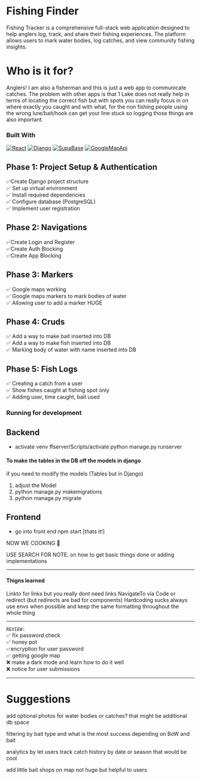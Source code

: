# Fishing Finder

Fishing Tracker is a comprehensive full-stack web application designed to help anglers log, track, and share their fishing experiences. The platform allows users to mark water bodies, log catches, and view community fishing insights.

# Who is it for?

Anglers! I am also a fisherman and this is just a web app to communicate catches. The problem with other apps is that 1 Lake does not really help in terms of locating the correct fish but with spots you can really focus in on where exactly you caught and with what, for the non fishing people using the wrong lure/bait/hook can get your line stuck so logging those things are also important.

### Built With

[![React][React.js]][React-url] 
[![Django][Django.py]][Django-url]
[![SupaBase][supabase.postgresql]][Supabase-url]
[![GoogleMapApi][GoogleMapApi.JS]][GoogleMap-url]

## Phase 1: Project Setup & Authentication

✅Create Django project structure <br>
✅ Set up virtual environment <br>
✅ Install required dependencies <br>
✅ Configure database (PostgreSQL) <br>
✅ Implement user registration <br>

## Phase 2: Navigations

✅Create Login and Register <br>
✅Create Auth Blocking <br>
✅Create App Blocking <br>

## Phase 3: Markers

✅ Google maps working <br>
✅ Google maps markers to mark bodies of water <br>
✅ Allowing user to add a marker HUGE <br>

## Phase 4: Cruds

✅ Add a way to make bait inserted into DB <br>
✅ Add a way to make fish inserted into DB <br>
✅ Marking body of water with name inserted into DB <br>

## Phase 5: Fish Logs

✅ Creating a catch from a user <br>
✅ Show fishes caught at fishing spot only <br>
✅ Adding user, time caught, bait used <br>


### Running for development

## Backend
- activate venv ffserver/Scripts/activate
python manage.py runserver 

#### To make the tables in the DB off the models in django 
if you need to modify the models (Tables but in Django)
1. adjust the Model
2. python manage.py makemigrations
3. python manage.py migrate

## Frontend
- go into front end npm start [thats it!]

NOW WE COOKING 🍳

USE SEARCH FOR NOTE: on how to get basic things done or adding implementations
***
#### Thigns learned

Linkto for links but you really dont need links
NavigateTo via Code or redirect (but redirects are bad for components)
Hardcoding sucks always use envs when possible and keep the same formatting throughout the whole thing
***

``` REVIEW: ``` <br>
✅ fix password check <br>
✅ honey pot <br>
✅encryption for user password <br>
✅ getting google map <br>
❌ make a dark mode and learn how to do it well <br>
❌ notice for user submissions<br>


***
# Suggestions
add optional photos for water bodies or catches? that might be additional db space

filtering by bait type and what is the most success depending on BoW and bait

analytics by let users track catch history by date or season that would be cool

add little bait shops on map not huge but helpful to users


[React-url]: https://reactjs.org/
[React.js]: https://img.shields.io/badge/React-20232A?style=for-the-badge&logo=react&logoColor=61DAFB
[Django.py]: https://img.shields.io/badge/Django-092E20?style=for-the-badge&logo=django&logoColor=green
[Django-url]: https://www.djangoproject.com/
[supabase.postgresql]: https://img.shields.io/badge/Supabase-3ECF8E?style=for-the-badge&logo=supabase&logoColor=white
[SupaBase-url]: https://supabase.com/

[GoogleMapApi.JS]: https://img.shields.io/badge/Google%20Maps-4285F4?logo=googlemaps&logoColor=fff&style=for-the-badge
[GoogleMap-url]: https://developers.google.com/maps
